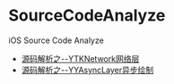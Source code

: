 # SourceCodeAnalyze
iOS Source Code Analyze

- [源码解析之--YTKNetwork网络层](https://github.com/ShelinShelin/SourceCodeAnalyze/blob/master/YTKNetwork.md)
- [源码解析之--YYAsyncLayer异步绘制](https://github.com/ShelinShelin/SourceCodeAnalyze/blob/master/YYAsyncLayer.md)

